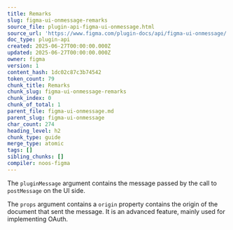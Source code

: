 ```yaml
---
title: Remarks
slug: figma-ui-onmessage-remarks
source_file: plugin-api-figma-ui-onmessage.html
source_url: 'https://www.figma.com/plugin-docs/api/figma-ui-onmessage/'
doc_type: plugin-api
created: 2025-06-27T00:00:00.000Z
updated: 2025-06-27T00:00:00.000Z
owner: figma
version: 1
content_hash: 1dc02c87c3b74542
token_count: 79
chunk_title: Remarks
chunk_slug: figma-ui-onmessage-remarks
chunk_index: 0
chunk_of_total: 1
parent_file: figma-ui-onmessage.md
parent_slug: figma-ui-onmessage
char_count: 274
heading_level: h2
chunk_type: guide
merge_type: atomic
tags: []
sibling_chunks: []
compiler: noos-figma
---
```


The `pluginMessage` argument contains the message passed by the call to `postMessage` on the UI side.

The `props` argument contains a `origin` property contains the origin of the document that sent the message. It is an advanced feature, mainly used for implementing OAuth.
